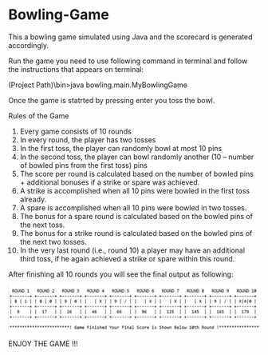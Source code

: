 # Bowling-Game

This a bowling game simulated using Java and the scorecard is generated accordingly. 

Run the game you need to use following command in terminal and follow the instructions that appears on terminal:

(Project Path)\bin>java bowling.main.MyBowlingGame 

Once the game is statrted by pressing enter you toss the bowl.

Rules of the Game

1.  Every game consists of 10 rounds 
2.  In every round, the player has two tosses
3.  In the first toss, the player can randomly bowl at most 10 pins
4.  In the second toss, the player can bowl randomly another (10 – number of bowled pins from the first toss) pins
5.  The score per round is calculated based on the number of bowled pins + additional bonuses if a strike or spare was achieved.
6.  A strike is accomplished when all 10 pins were bowled in the first toss already.
7.  A spare is accomplished when all 10 pins were bowled in two tosses.
8.  The bonus for a spare round is calculated based on the bowled pins of the next toss.
9.  The bonus for a strike round is calculated based on the bowled pins of the next two tosses.
10. In the very last round (i.e., round 10) a player may have an additional third toss, if he again achieved a strike or spare within   this round.

After finishing all 10 rounds you will see the final output as following:


![MyBowlingGameOutput](MyBowlingGameOutput.JPG)


ENJOY THE GAME !!!




